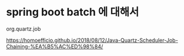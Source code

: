 # spring boot batch 에 대해서 


org.quartz.job 

https://homoefficio.github.io/2018/08/12/Java-Quartz-Scheduler-Job-Chaining-%EA%B5%AC%ED%98%84/
